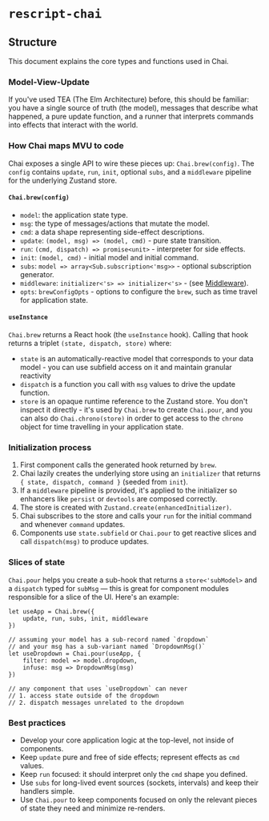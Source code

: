 # `rescript-chai`

## Structure

This document explains the core types and functions used in Chai. 

### Model-View-Update  

If you've used TEA (The Elm Architecture) before, this should be familiar: you have a single source of truth (the model), messages that describe what happened, a pure update function, and a runner that interprets commands into effects that interact with the world.

### How Chai maps MVU to code

Chai exposes a single API to wire these pieces up: `Chai.brew(config)`.
The `config` contains `update`, `run`, `init`, optional `subs`, and a `middleware` pipeline for the underlying Zustand store.

#### `Chai.brew(config)`

- `model`: the application state type.
- `msg`: the type of messages/actions that mutate the model.
- `cmd`: a data shape representing side-effect descriptions.
- `update`: `(model, msg) => (model, cmd)` - pure state transition.
- `run`: `(cmd, dispatch) => promise<unit>` - interpreter for side effects.
- `init`: `(model, cmd)` - initial model and initial command.
- `subs`: `model => array<Sub.subscription<'msg>>` - optional subscription generator.
- `middleware`: `initializer<'s> => initializer<'s>` - (see <a href="https://github.com/elias-michaias/rescript-chai/blob/main/reference/middleware.md">Middleware</a>).
- `opts`: `brewConfigOpts` - options to configure the `brew`, such as time travel for application state.

#### `useInstance`

`Chai.brew` returns a React hook (the `useInstance` hook). Calling that hook returns a triplet `(state, dispatch, store)` where:

- `state` is an automatically-reactive model that corresponds to your data model - you can use subfield access on it and maintain granular reactivity
- `dispatch` is a function you call with `msg` values to drive the update function.
- `store` is an opaque runtime reference to the Zustand store. You don't inspect it directly - it's used by `Chai.brew` to create `Chai.pour`, and you can also do `Chai.chrono(store)` in order to get access to the `chrono` object for time travelling in your application state.

### Initialization process

1. First component calls the generated hook returned by `brew`.
2. Chai lazily creates the underlying store using an `initializer` that returns `{ state, dispatch, command }` (seeded from `init`).
3. If a `middleware` pipeline is provided, it's applied to the initializer so enhancers like `persist` or `devtools` are composed correctly.
4. The store is created with `Zustand.create(enhancedInitializer)`.
5. Chai subscribes to the store and calls your `run` for the initial command and whenever `command` updates.
6. Components use `state.subfield` or `Chai.pour` to get reactive slices and call `dispatch(msg)` to produce updates.

### Slices of state

`Chai.pour` helps you create a sub-hook that returns a `store<'subModel>` and a `dispatch` typed for `subMsg` — this is great for component modules responsible for a slice of the UI. Here's an example:

```rescript
let useApp = Chai.brew({
    update, run, subs, init, middleware  
})

// assuming your model has a sub-record named `dropdown`
// and your msg has a sub-variant named `DropdownMsg()`
let useDropdown = Chai.pour(useApp, {
    filter: model => model.dropdown,
    infuse: msg => DropdownMsg(msg)
})

// any component that uses `useDropdown` can never 
// 1. access state outside of the dropdown
// 2. dispatch messages unrelated to the dropdown
```

### Best practices 

- Develop your core application logic at the top-level, not inside of components.
- Keep `update` pure and free of side effects; represent effects as `cmd` values.
- Keep `run` focused: it should interpret only the `cmd` shape you defined.
- Use `subs` for long-lived event sources (sockets, intervals) and keep their handlers simple.
- Use `Chai.pour` to keep components focused on only the relevant pieces of state they need and minimize re-renders.